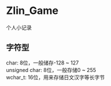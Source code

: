 # Zlin_Game  
个人小记录  
## 字符型
char: 8位，一般储存-128 ~ 127  
unsigned char: 8位，一般存储0 ~ 255  
wchar_t: 16位，用来存储日文汉字等长字节  
